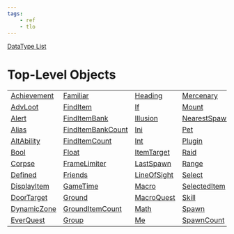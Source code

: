 ```yaml
---
tags:
    - ref
    - tlo
---
```

[DataType List](../data-types/datatype-list.md)
# Top-Level Objects
|   |   |   |   |   |
| :--- | :--- | :--- | :--- | :--- |
| [Achievement](../tlo-Achievement) | [Familiar](../tlo-Familiar ) | [Heading](../tlo-Heading ) | [Mercenary](../tlo-Mercenary ) | [Spell](../tlo-Spell ) |
| [AdvLoot](../tlo-AdvLoot ) | [FindItem](../tlo-FindItem ) | [If](../tlo-If ) | [Mount](../tlo-Mount ) | [Switch](../tlo-Switch ) |
| [Alert](../tlo-Alert ) | [FindItemBank](../tlo-FindItemBank ) | [Illusion](../tlo-Illusion ) | [NearestSpawn](../tlo-NearestSpawn ) | [Target](../tlo-Target ) |
| [Alias](../tlo-Alias ) | [FindItemBankCount](../tlo-FindItemBankCount ) | [Ini](../tlo-Ini ) | [Pet](../tlo-Pet ) | [Task](../tlo-Task ) |
| [AltAbility](../tlo-AltAbility ) | [FindItemCount](../tlo-FindItemCount ) | [Int](../tlo-Int ) | [Plugin](../tlo-Plugin ) | [Time](../tlo-Time ) | 
| [Bool](../tlo-Bool ) | [Float](../tlo-Float ) | [ItemTarget](../tlo-ItemTarget ) | [Raid](../tlo-Raid ) | [Type](../tlo-Type ) | 
| [Corpse](../tlo-Corpse ) | [FrameLimiter](../tlo-FrameLimiter ) | [LastSpawn](../tlo-LastSpawn ) | [Range](../tlo-Range ) | [Window](../tlo-Window ) |
| [Defined](../tlo-Defined ) | [Friends](../tlo-Friends ) | [LineOfSight](../tlo-LineOfSight ) | [Select](../tlo-Select ) | [Zone](../tlo-Zone ) |
| [DisplayItem](../tlo-DisplayItem ) | [GameTime](../tlo-GameTime ) | [Macro](../tlo-Macro ) | [SelectedItem](../tlo-SelectedItem ) | |
| [DoorTarget](../tlo-DoorTarget ) | [Ground](../tlo-Ground ) | [MacroQuest](../tlo-MacroQuest ) | [Skill](../tlo-Skill ) | |
| [DynamicZone](../tlo-DynamicZone ) | [GroundItemCount](../tlo-GroundItemCount ) | [Math](../tlo-Math ) | [Spawn](../tlo-Spawn ) | |
| [EverQuest](../tlo-EverQuest ) | [Group](../tlo-Group ) | [Me](../tlo-Me ) | [SpawnCount](../tlo-SpawnCount ) | |

